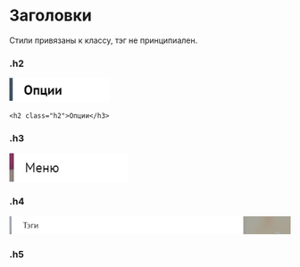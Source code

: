 # Заголовки

Стили привязаны к классу, тэг не принципиален.

### .h2

![](/assets/h2.png)

```
<h2 class="h2">Опции</h3>
```

### .h3

![](/assets/h3.jpg)

### .h4

![](/assets/h4.png)

### .h5



